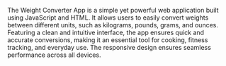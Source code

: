 The Weight Converter App is a simple yet powerful web application built using JavaScript and HTML. It allows users to easily convert weights between different units, such as kilograms, pounds, grams, and ounces. Featuring a clean and intuitive interface, the app ensures quick and accurate conversions, making it an essential tool for cooking, fitness tracking, and everyday use. The responsive design ensures seamless performance across all devices.
